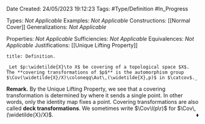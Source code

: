<div class="topSpace"></div>

Date Created: 24/05/2023 19:12:23
Tags: #Type/Definition #In_Progress

Types: _Not Applicable_
Examples: _Not Applicable_
Constructions: [[Normal Cover]]
Generalizations: _Not Applicable_

Properties: _Not Applicable_
Sufficiencies: _Not Applicable_
Equivalences: _Not Applicable_
Justifications: [[Unique Lifting Property]]

``` ad-Definition
title: Definition.

_Let $p:\widetilde{X}\to X$ be covering of a topological space $X$. The **covering transformations of $p$** is the automorphism group $\Cov(\widetilde{X}/X)\coloneqq\Aut\,(\widetilde{X},p)$ in $\catcov$._

```

**Remark.**  By the Unique Lifting Property, we see that a covering transformation is determined by where it sends a single point. In other words, only the identity map fixes a point. Covering transformations are also called **deck transformations**. We sometimes write $\Cov\l(p\r)$ for $\Cov\,(\widetilde{X}/X)$.<span style="float:right;">$\blacklozenge$</span>
